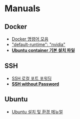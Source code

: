 # Manuals

## Docker
- [Docker 명령어 모음](docker/docker_commands.md)   
- ["default-runtime": "nvidia"](docker/default_runtime_nvidia.md)
- **[Ubuntu container 기본 설치 파일](docker/basic_install_in_docker_container.sh)**

## SSH
- [SSH 로컬 포트 포워딩](ssh/ssh_local_port_forwarding.md)
- **[SSH without Password](ssh/ssh_without_password.md)**

## Ubuntu
- [Ubuntu 설치 및 환경 메뉴얼](ubuntu/install.md)
